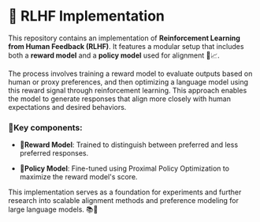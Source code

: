 # 🚀 RLHF Implementation
This repository contains an implementation of <b>Reinforcement Learning from Human Feedback (RLHF)</b>. It features a modular setup that includes both a <b>reward model</b> and a <b>policy model</b> used for alignment 🤖📈.

The process involves training a reward model to evaluate outputs based on human or proxy preferences, and then optimizing a language model using this reward signal through reinforcement learning. This approach enables the model to generate responses that align more closely with human expectations and desired behaviors.

### 🔧Key components:

- <b>🏅Reward Model</b>: Trained to distinguish between preferred and less preferred responses.

- <b>🧠Policy Model</b>: Fine-tuned using Proximal Policy Optimization to maximize the reward model's score.

This implementation serves as a foundation for experiments and further research into scalable alignment methods and preference modeling for large language models. 📚🧪
